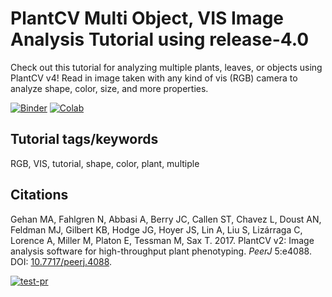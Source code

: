 # PlantCV Multi Object, VIS Image Analysis Tutorial using release-4.0

Check out this tutorial for analyzing multiple plants, leaves, or objects using PlantCV v4! Read in image taken with any kind of vis (RGB) camera to analyze shape, color, size, and more properties. 

[![Binder](https://mybinder.org/badge_logo.svg)](https://mybinder.org/v2/gh/danforthcenter/plantcv-tutorial-v4-multiobject/HEAD?labpath=index.ipynb)
[![Colab](https://colab.research.google.com/assets/colab-badge.svg)](https://colab.research.google.com/github/danforthcenter/plantcv-tutorial-v4-multiobject/blob/main/index-Colab.ipynb)

## Tutorial tags/keywords

RGB, VIS, tutorial, shape, color, plant, multiple

## Citations
Gehan MA, Fahlgren N, Abbasi A, Berry JC, Callen ST, Chavez L, Doust AN,
Feldman MJ, Gilbert KB, Hodge JG, Hoyer JS, Lin A, Liu S, Lizárraga C, Lorence
A, Miller M, Platon E, Tessman M, Sax T. 2017. PlantCV v2: Image analysis
software for high-throughput plant phenotyping. *PeerJ* 5:e4088. DOI:
[10.7717/peerj.4088](https://doi.org/10.7717/peerj.4088).

[![test-pr](https://github.com/danforthcenter/plantcv-tutorial-v4-multiobject/actions/workflows/ci-tests.yml/badge.svg)](https://github.com/danforthcenter/plantcv-tutorial-v4-multiobject/actions/workflows/ci-tests.yml)

